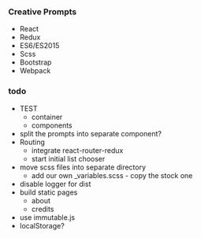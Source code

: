 ### Creative Prompts

* React
* Redux
* ES6/ES2015
* Scss
* Bootstrap
* Webpack

### todo

 * TEST
   * container
   * components
 * split the prompts into separate component?
 * Routing
   * integrate react-router-redux
   * start initial list chooser
 * move scss files into separate directory
   * add our own \_variables.scss - copy the stock one
 * disable logger for dist
 * build static pages
   * about
   * credits
 * use immutable.js
 * localStorage?
